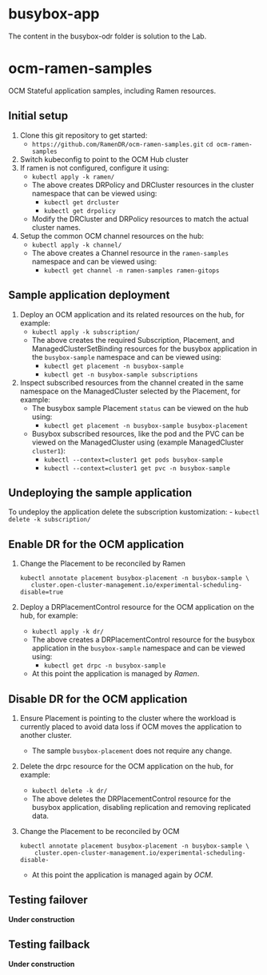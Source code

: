 # busybox-app

The content in the busybox-odr folder is solution to the Lab.

# ocm-ramen-samples

OCM Stateful application samples, including Ramen resources.

## Initial setup

1. Clone this git repository to get started:
    - `https://github.com/RamenDR/ocm-ramen-samples.git`
  `cd ocm-ramen-samples`
1. Switch kubeconfig to point to the OCM Hub cluster
1. If ramen is not configured, configure it using:
    - `kubectl apply -k ramen/`
    - The above creates DRPolicy and DRCluster resources in the
      cluster namespace that can be viewed using:
        - `kubectl get drcluster`
        - `kubectl get drpolicy`
    - Modify the DRCluster and DRPolicy resources to match the actual
      cluster names.
1. Setup the common OCM channel resources on the hub:
    - `kubectl apply -k channel/`
    - The above creates a Channel resource in the `ramen-samples`
      namespace and can be viewed using:
        - `kubectl get channel -n ramen-samples ramen-gitops`

## Sample application deployment

1. Deploy an OCM application and its related resources on the hub, for
  example:
    - `kubectl apply -k subscription/`
    - The above creates the required Subscription, Placement, and
    ManagedClusterSetBinding resources for the busybox application in
    the `busybox-sample` namespace and can be viewed using:
        - `kubectl get placement -n busybox-sample`
        - `kubectl get -n busybox-sample subscriptions`
1. Inspect subscribed resources from the channel created in the same namespace
  on the ManagedCluster selected by the Placement, for example:
    - The busybox sample Placement `status` can be viewed on the hub
    using:
        - `kubectl get placement -n busybox-sample busybox-placement`
    - Busybox subscribed resources, like the pod and the PVC can be viewed on
    the ManagedCluster using (example ManagedCluster `cluster1`):
        - `kubectl --context=cluster1 get pods busybox-sample`
        - `kubectl --context=cluster1 get pvc -n busybox-sample`

## Undeploying the sample application

To undeploy the application delete the subscription kustomization:
    - `kubectl delete -k subscription/`

## Enable DR for the OCM application

1. Change the Placement to be reconciled by Ramen

    ```
    kubectl annotate placement busybox-placement -n busybox-sample \
       cluster.open-cluster-management.io/experimental-scheduling-disable=true
    ```

1. Deploy a DRPlacementControl resource for the OCM application on the
   hub, for example:
    - `kubectl apply -k dr/`
    - The above creates a DRPlacementControl resource for the busybox
    application in the `busybox-sample` namespace and can be viewed
    using:
        - `kubectl get drpc -n busybox-sample`
    - At this point the application is managed by *Ramen*.

## Disable DR for the OCM application

1. Ensure Placement is pointing to the cluster where the workload is
   currently placed to avoid data loss if OCM moves the application to
   another cluster.
   - The sample `busybox-placement` does not require any change.
1. Delete the drpc resource for the OCM application on the hub, for example:
    - `kubectl delete -k dr/`
    - The above deletes the DRPlacementControl resource for the busybox
    application, disabling replication and removing replicated data.
1. Change the Placement to be reconciled by OCM

    ```
    kubectl annotate placement busybox-placement -n busybox-sample \
        cluster.open-cluster-management.io/experimental-scheduling-disable-
    ```

    - At this point the application is managed again by *OCM*.

## Testing failover

**Under construction**

## Testing failback

**Under construction**
